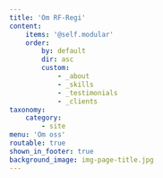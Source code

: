 ```yaml
---
title: 'Om RF-Regi'
content:
    items: '@self.modular'
    order:
        by: default
        dir: asc
        custom:
            - _about
            - _skills
            - _testimonials
            - _clients
taxonomy:
    category:
        - site
menu: 'Om oss'
routable: true
shown_in_footer: true
background_image: img-page-title.jpg
---
```


